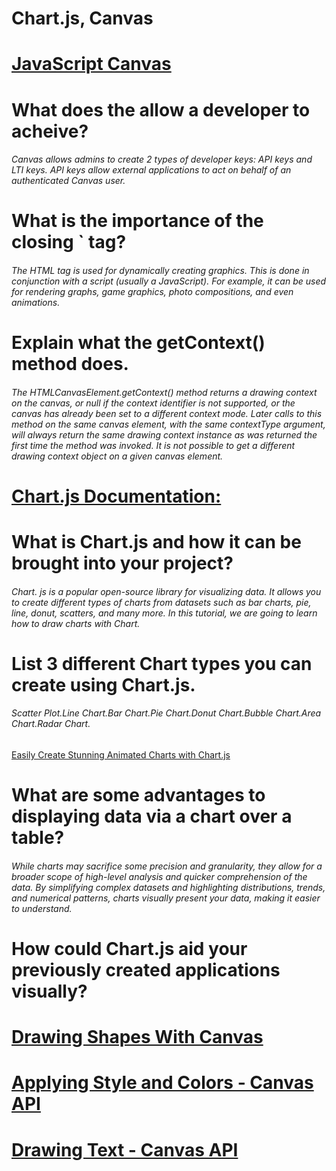 # Chart.js, Canvas

# [JavaScript Canvas](https://www.javascripttutorial.net/web-apis/javascript-canvas/)

# What does the <canvas> allow a developer to acheive?

###### Canvas allows admins to create 2 types of developer keys: API keys and LTI keys. API keys allow external applications to act on behalf of an authenticated Canvas user.

# What is the importance of the closing `</canvas> tag?

###### The HTML <canvas> tag is used for dynamically creating graphics. This is done in conjunction with a script (usually a JavaScript). For example, it can be used for rendering graphs, game graphics, photo compositions, and even animations.

# Explain what the getContext() method does.

###### The HTMLCanvasElement.getContext() method returns a drawing context on the canvas, or null if the context identifier is not supported, or the canvas has already been set to a different context mode. Later calls to this method on the same canvas element, with the same contextType argument, will always return the same drawing context instance as was returned the first time the method was invoked. It is not possible to get a different drawing context object on a given canvas element.

# [Chart.js Documentation:](https://www.chartjs.org/docs/latest/)

# What is Chart.js and how it can be brought into your project?

###### Chart. js is a popular open-source library for visualizing data. It allows you to create different types of charts from datasets such as bar charts, pie, line, donut, scatters, and many more. In this tutorial, we are going to learn how to draw charts with Chart.

# List 3 different Chart types you can create using Chart.js.

###### Scatter Plot.Line Chart.Bar Chart.Pie Chart.Donut Chart.Bubble Chart.Area Chart.Radar Chart.

[Easily Create Stunning Animated Charts with Chart.js](https://www.webdesignerdepot.com/2013/11/easily-create-stunning-animated-charts-with-chart-js/)

# What are some advantages to displaying data via a chart over a table?

###### While charts may sacrifice some precision and granularity, they allow for a broader scope of high-level analysis and quicker comprehension of the data. By simplifying complex datasets and highlighting distributions, trends, and numerical patterns, charts visually present your data, making it easier to understand.

# How could Chart.js aid your previously created applications visually?



# [Drawing Shapes With Canvas](https://developer.mozilla.org/en-US/docs/Web/API/Canvas_API/Tutorial/Drawing_shapes)

# [Applying Style and Colors - Canvas API](https://developer.mozilla.org/en-US/docs/Web/API/Canvas_API/Tutorial/Applying_styles_and_colors)

# [Drawing Text - Canvas API](https://developer.mozilla.org/en-US/docs/Web/API/Canvas_API/Tutorial/Drawing_text)